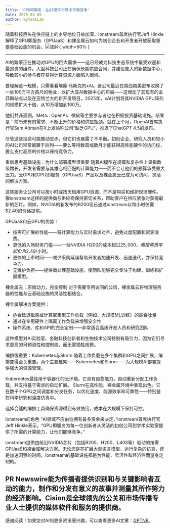 ```yaml
---
title: 'GPU即服务：在AI硬件市场中平衡竞争'
date: 2025-04-05
author: ByteAILab
---
```


随着科技巨头在供应链上的主导地位日益加深，ionstream首席执行官Jeff Hinkle解释了GPU即服务（GPUaaS）和裸金属云如何为初创企业和开发者开放获取重要基础设施的机会。![图片](https://ai-techpark.com/wp-content/uploads/GPU-as-.jpg){ width=60% }

---
AI的繁荣正在推动对GPU的巨大需求——这已经成为科技生态系统中最受欢迎和最昂贵的组件。大型科技公司正在确保长期供应合同，并建设庞大的新数据中心，导致较小的参与者在获得计算资源方面陷入困境。

要理解这一规模，只需看看埃隆·马斯克的xAI。该公司最近在南西南美密布收购了一处100万平方英尺的物业，以扩大其AI数据中心的布局——这增加了其现有的孟菲斯站点以及在亚特兰大的新开发项目。2025年，xAI计划将其NVIDIA GPU阵列的规模扩大十倍，从10万增加到100万。

他们并非孤例。Meta、OpenAI、微软等主要参与者也在积极投资基础设施。结果是：前所未有的需求、不断上升的价格和供应瓶颈。就在上个月，OpenAI首席执行官Sam Altman在X上发帖称公司“缺乏GPU”，推迟了ChatGPT 4.5的发布。

尽管这些投资可能推动进步，但它们也暴露了不平衡。初创企业、研究人员和较小的AI公司常常被置于后列——要么等待数周或数月才能获得高性能硬件的访问权，要么支付高昂的价格以保持竞争力。

重新思考基础设施：为什么部署模型很重要
随着AI模型在规模和复杂性上呈指数级增长，开发者需要与其雄心相匹配的计算能力——而不会让他们的预算承受重大压力。云GPU和GPU即服务（GPUaaS）产品以及裸金属云已成为可访问、灵活的解决方案。

这些服务让公司可以按小时或按天租用GPU资源，而不是购买和维护现场硬件。像ionstream这样的提供商与供应商保持密切关系，帮助客户在供应紧张时获得最新的芯片。例如，NVIDIA的新发布的B200现已通过ionstream以每小时仅需$2.40的价格提供。

GPUaaS和云GPU的优势：

- 按需可扩展的性能——将计算能力与实时需求对齐，避免过度配置和资源浪费。
- 更低的入场财务门槛——一台NVIDIA H200的成本超过$25,000，而按需费率起价为$2.49/小时。
- 更快的上市时间——减少采购延误帮助开发者加速开发、迅速迭代，并保持竞争力。
- 无维护负担——提供商处理基础设施，使团队能够完全专注于构建、训练和扩展模型。

裸金属云：原始动力，完全控制
对于需要专用访问的公司，裸金属云将物理服务器的性能与云基础设施的灵活性相结合。

裸金属解决方案提供：

- 适合延迟敏感或计算密集型工作负载（例如，大规模ML训练）的高吞吐量
- 通过在专用硬件上隔离工作负载来增强安全性
- 操作系统、库和API的完全定制——非常适合高级开发人员和研究团队

这种模型对AI实验室、金融科技创新者和生物技术公司特别有吸引力，因为它们寻求更高的可预测性和控制权，而无需牺牲规模。

编排很重要：Kubernetes与Slurm
随着工作负载在多个集群和GPU之间扩展，编排变得至关重要。两个主要框架——Kubernetes和Slurm——为大规模AI部署提供强大的资源管理。

Kubernetes最佳用于容器化的云环境。它具有自愈能力，自动重新分配工作负载，并支持基于需求的自动扩展。 
Slurm在高性能、裸金属环境中表现出色。它在数千个GPU之间调度和分发任务，以优化速度、能源效率和可靠性——特别是在科学研究和深度仿真中。

选择合适的编排工具确保资源得到有效使用，成本在大规模下保持可控。

Ionstream的角色
“AI领域不应由谁拥有最多资金来决定，”ionstream首席执行官Jeff Hinkle表示。“GPU即服务为每一位创新者从灵活的初创公司到学术实验室提供了所需的计算能力，让他们能够竞争。”

ionstream提供由前沿NVIDIA芯片（包括B200、H200、L40S等）驱动的按需GPUaaS和裸金属解决方案。无论您是在扩展大型语言模型、运行复杂的仿真，还是加速洞察的时间，Ionstream的基础设施都是为性能、灵活性和经济性而量身定制的。

PR Newswire能为传播者提供识别和与关键影响者互动的能力，制作和分发有意义的故事并测量其所作努力的经济影响。Cision是全球领先的公关和市场传播专业人士提供的媒体软件和服务的提供商。
---
感谢阅读！如果您对AI的更多资讯感兴趣，可以查看更多AI文章：[GPTNB](https://gptnb.com)。